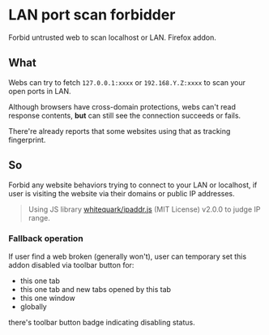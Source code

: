# LAN port scan forbidder

Forbid untrusted web to scan localhost or LAN. Firefox addon.

## What

Webs can try to fetch `127.0.0.1:xxxx` or `192.168.Y.Z:xxxx` to scan your open ports in LAN.

Although browsers have cross-domain protections, webs can't read response contents, **but** can still see the connection succeeds or fails.

There're already reports that some websites using that as tracking fingerprint.

## So

Forbid any website behaviors trying to connect to your LAN or localhost, if user is visiting the website via their domains or public IP addresses.

> Using JS library [whitequark/ipaddr.js](https://github.com/whitequark/ipaddr.js) (MIT License) v2.0.0 to judge IP range.

### Fallback operation

If user find a web broken (generally won't), user can temporary set this addon disabled via toolbar button for:

- this one tab
- this one tab and new tabs opened by this tab
- this one window
- globally

there's toolbar button badge indicating disabling status.
